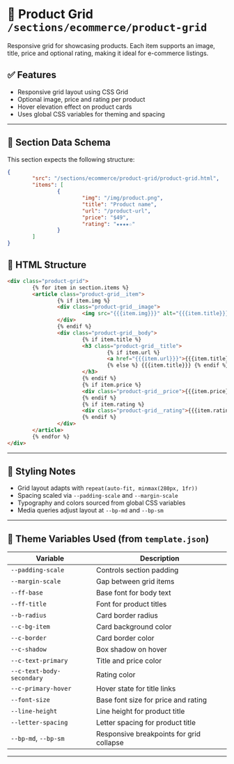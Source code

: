 # 📂 Product Grid `/sections/ecommerce/product-grid`

Responsive grid for showcasing products. Each item supports an image, title, price and optional rating, making it ideal for e-commerce listings.

## ✅ Features

-   Responsive grid layout using CSS Grid
-   Optional image, price and rating per product
-   Hover elevation effect on product cards
-   Uses global CSS variables for theming and spacing

---

## 🧾 Section Data Schema

This section expects the following structure:

```json
{
        "src": "/sections/ecommerce/product-grid/product-grid.html",
        "items": [
                {
                        "img": "/img/product.png",
                        "title": "Product name",
                        "url": "/product-url",
                        "price": "$49",
                        "rating": "★★★★☆"
                }
        ]
}
```

## 🧱 HTML Structure

```html
<div class="product-grid">
        {% for item in section.items %}
        <article class="product-grid__item">
                {% if item.img %}
                <div class="product-grid__image">
                        <img src="{{{item.img}}}" alt="{{{item.title}}}" />
                </div>
                {% endif %}
                <div class="product-grid__body">
                        {% if item.title %}
                        <h3 class="product-grid__title">
                                {% if item.url %}
                                <a href="{{{item.url}}}">{{{item.title}}}</a>
                                {% else %} {{{item.title}}} {% endif %}
                        </h3>
                        {% endif %}
                        {% if item.price %}
                        <div class="product-grid__price">{{{item.price}}}</div>
                        {% endif %}
                        {% if item.rating %}
                        <div class="product-grid__rating">{{{item.rating}}}</div>
                        {% endif %}
                </div>
        </article>
        {% endfor %}
</div>
```

---

## 🎨 Styling Notes

-   Grid layout adapts with `repeat(auto-fit, minmax(280px, 1fr))`
-   Spacing scaled via `--padding-scale` and `--margin-scale`
-   Typography and colors sourced from global CSS variables
-   Media queries adjust layout at `--bp-md` and `--bp-sm`

---

## 🧩 Theme Variables Used (from `template.json`)

| Variable                  | Description                               |
| ------------------------- | ----------------------------------------- |
| `--padding-scale`         | Controls section padding                  |
| `--margin-scale`          | Gap between grid items                    |
| `--ff-base`               | Base font for body text                   |
| `--ff-title`              | Font for product titles                   |
| `--b-radius`              | Card border radius                        |
| `--c-bg-item`             | Card background color                     |
| `--c-border`              | Card border color                         |
| `--c-shadow`              | Box shadow on hover                       |
| `--c-text-primary`        | Title and price color                     |
| `--c-text-body-secondary` | Rating color                              |
| `--c-primary-hover`       | Hover state for title links               |
| `--font-size`             | Base font size for price and rating       |
| `--line-height`           | Line height for product title             |
| `--letter-spacing`        | Letter spacing for product title          |
| `--bp-md`, `--bp-sm`      | Responsive breakpoints for grid collapse |

---
